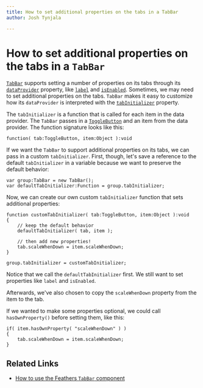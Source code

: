 ```yaml
---
title: How to set additional properties on the tabs in a TabBar  
author: Josh Tynjala

---
```

# How to set additional properties on the tabs in a `TabBar`

[`TabBar`](../tab-bar.html) supports setting a number of properties on its tabs through its [`dataProvider`](../../api-reference/feathers/controls/TabBar.html#dataProvider) property, like [`label`](../../api-reference/feathers/controls/Button.html#label) and [`isEnabled`](../../api-reference/feathers/core/FeathersControl.html#isEnabled). Sometimes, we may need to set additional properties on the tabs. `TabBar` makes it easy to customize how its `dataProvider` is interpreted with the [`tabInitializer`](../../api-reference/feathers/controls/TabBar.html#dataProvider) property.

The `tabInitializer` is a function that is called for each item in the data provider. The `TabBar` passes in a [`ToggleButton`](../toggle-button.html) and an item from the data provider. The function signature looks like this:

``` code
function( tab:ToggleButton, item:Object ):void
```

If we want the `TabBar` to support additional properties on its tabs, we can pass in a custom `tabInitializer`. First, though, let's save a reference to the default `tabInitializer` in a variable because we want to preserve the default behavior:

``` code
var group:TabBar = new TabBar();
var defaultTabInitializer:Function = group.tabInitializer;
```

Now, we can create our own custom `tabInitializer` function that sets additional properties:

``` code
function customTabInitializer( tab:ToggleButton, item:Object ):void
{
	// keep the default behavior
	defaultTabInitializer( tab, item );
 
	// then add new properties!
	tab.scaleWhenDown = item.scaleWhenDown;
}

group.tabInitializer = customTabInitializer;
```

Notice that we call the `defaultTabInitializer` first. We still want to set properties like `label` and `isEnabled`.

Afterwards, we've also chosen to copy the `scaleWhenDown` property from the item to the tab.

If we wanted to make some properties optional, we could call `hasOwnProperty()` before setting them, like this:

``` code
if( item.hasOwnProperty( "scaleWhenDown" ) )
{
	tab.scaleWhenDown = item.scaleWhenDown;
}
```

## Related Links

-   [How to use the Feathers `TabBar` component](../tab-bar.html)